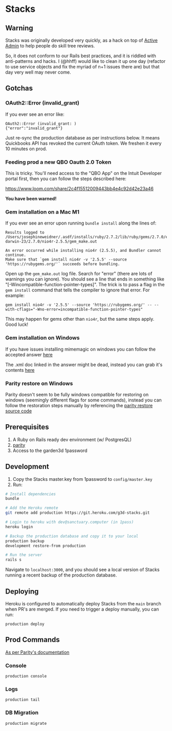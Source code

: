 # Stacks

## Warning

Stacks was originally developed very quickly, as a hack on top of
[Active Admin](https://activeadmin.info/) to help people do skill tree reviews.

So, it does not conform to our Rails best practices, and it
is riddled with anti-patterns and hacks. I (@hhff) would like
to clean it up one day (refactor to use service objects and
fix the myriad of n+1 issues there are) but that day very well
may never come.

## Gotchas

### OAuth2::Error (invalid_grant)

If you ever see an error like:

```
OAuth2::Error (invalid_grant: )
{"error":"invalid_grant"}
```

Just re-sync the production database as per instructions below.
It means Quickbooks API has revoked the current OAuth token.
We freshen it every 10 minutes on prod.

### Feeding prod a new QBO Oauth 2.0 Token

This is tricky. You'll need access to the "QBO App" on the Intuit
Developer portal first, then you can follow the steps described here:

https://www.loom.com/share/2c4f15512009443bb4e4c92d42e23a46

**You have been warned!**

### Gem installation on a Mac M1 

If you ever see an error upon running `bundle install` along the lines of: 

```
Results logged to
/Users/josephineweidner/.asdf/installs/ruby/2.7.2/lib/ruby/gems/2.7.0/extensions/arm64-darwin-23/2.7.0/nio4r-2.5.5/gem_make.out

An error occurred while installing nio4r (2.5.5), and Bundler cannot continue.
Make sure that `gem install nio4r -v '2.5.5' --source 'https://rubygems.org/'` succeeds before bundling.
```

Open up the `gem_make.out` log file. Search for "error" (there are lots of warnings
you can ignore). You should see a line that ends in something like "[-Wincompatible-function-pointer-types]". 
The trick is to pass a flag in the `gem install` command that tells the compiler to ignore
that error. For example: 

```
gem install nio4r -v '2.5.5' --source 'https://rubygems.org/' -- --with-cflags="-Wno-error=incompatible-function-pointer-types"
```

This may happen for gems other than `nio4r`, but the same steps apply. Good luck! 

### Gem installation on Windows

If you have issues installing mimemagic on windows you can follow the accepted answer [here](https://stackoverflow.com/questions/69248078/mimemagic-install-error-could-not-find-mime-type-database-in-the-following-loc)

The .xml doc linked in the answer might be dead, instead you can grab it's contents [here](https://raw.githubusercontent.com/Rob--W/open-in-browser/master/shared-mime-info/freedesktop.org.xml)

### Parity restore on Windows

Parity doesn't seem to be fully windows compatible for restoring on windows (seemingly different flags for some commands), instead you can follow the restoration steps manually by referencing the [parity restore source code](https://github.com/thoughtbot/parity/blob/0c61821f78e4ad6ae5461f208f056100a84749ab/lib/parity/backup.rb#L40)

## Prerequisites

1. A Ruby on Rails ready dev environment (w/ PostgresQL)
2. [parity](https://github.com/thoughtbot/parity)
3. Access to the garden3d 1password

## Development

1. Copy the Stacks master.key from 1password to `config/master.key`
2. Run:

```sh
# Install dependencies
bundle

# Add the Heroku remote
git remote add production https://git.heroku.com/g3d-stacks.git

# Login to heroku with dev@sanctuary.computer (in 1pass)
heroku login

# Backup the production database and copy it to your local
production backup
development restore-from production

# Run the server
rails s
```

Navigate to `localhost:3000`, and you should see a local version
of Stacks running a recent backup of the production database.

## Deploying

Heroku is configured to automatically deploy Stacks from the `main` branch when
PR's are merged. If you need to trigger a deploy manually, you can run:

`production deploy`

## Prod Commands

[As per Parity's documentation](https://github.com/thoughtbot/parity)

### Console
`production console`

### Logs
`production tail`

### DB Migration
`production migrate`
